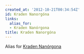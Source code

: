 ```yaml
---
created_at: '2012-10-21T00:34:54Z'
id: Kraden Nanorgóna
links:
  alias_for:
  - Kraden Nanórgona
title: Kraden Nanorgóna
---
```


Alias for [Kraden Nanórgona]

  [Kraden Nanórgona]: Kraden_Nanórgona